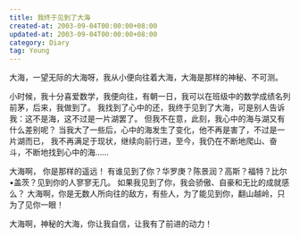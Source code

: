```yaml
---
title: 我终于见到了大海
created-at: 2003-09-04T00:00:00+08:00
updated-at: 2003-09-04T00:00:00+08:00
category: Diary
tag: Young
---
```


大海，一望无际的大海呀，我从小便向往着大海，大海是那样的神秘、不可测。

小时候，我十分喜爱数学，我便向往，有朝一日，我可以在班级中的数学成绩名列前茅，后来，我做到了。
我找到了心中的还，我终于见到了大海，可是别人告诉我：这不是海，这不过是一片湖罢了。
但我不在意，此刻，我心中的海与湖又有什么差别呢？
当我大了一些后，心中的海发生了变化，他不再是害了，不过是一片湖而已，
我不再满足于现状，继续向前行进，至今，我仍在不断地爬山、奋斗，不断地找到心中的海……

大海啊， 你是那样的遥远！
有谁见到了你？华罗庚？陈景润？高斯？福特？比尔•盖茨？见到你的人寥寥无几。
如果我见到了你，我会骄傲、自豪和无比的成就感么？
大海啊，你是无数人所向往的敌方，有些人，为了能见到你，翻山越岭，只为了见你一眼！

大海啊，神秘的大海，你让我自信，让我有了前进的动力！
